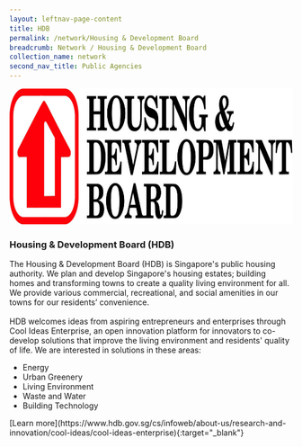 ```yaml
---
layout: leftnav-page-content
title: HDB
permalink: /network/Housing & Development Board
breadcrumb: Network / Housing & Development Board
collection_name: network
second_nav_title: Public Agencies
---
```


<a href="https://www.hdb.gov.sg/cs/infoweb/about-us/research-and-innovation/cool-ideas/cool-ideas-enterprise">
<img src= "/images/partners/HDB-logo.jpg" alt="1" style="width:1076px;height:242px;">
</a>

<h3>Housing & Development Board (HDB)</h3>

The Housing & Development Board (HDB) is Singapore's public housing authority. We plan and develop Singapore's housing estates; building homes and transforming towns to create a quality living environment for all. We provide various commercial, recreational, and social amenities in our towns for our residents’ convenience. 
<br><br>
HDB welcomes ideas from aspiring entrepreneurs and enterprises through Cool Ideas Enterprise, an open innovation platform for innovators to co-develop solutions that improve the living environment and residents' quality of life. We are interested in solutions in these areas: 
<ul>
 <li>Energy</li>
 <li>Urban Greenery</li> 
 <li>Living Environment </li>
 <li>Waste and Water </li>
 <li>Building Technology </li> 
</ul>
[Learn more](https://www.hdb.gov.sg/cs/infoweb/about-us/research-and-innovation/cool-ideas/cool-ideas-enterprise){:target="_blank"}
